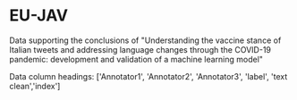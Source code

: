# EU-JAV
Data supporting the conclusions of 
"Understanding the vaccine stance of Italian tweets and addressing language changes through the COVID-19 pandemic: 
development and validation of a machine learning model"

Data column headings:
['Annotator1', 'Annotator2', 'Annotator3', 'label', 'text clean','index']
